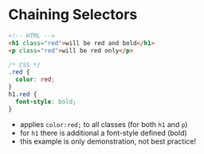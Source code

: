 # Chaining Selectors

```html
<!-- HTML -->
<h1 class="red">will be red and bold</h1>
<p class="red">will be red only</p>
```

```css
/* CSS */ 
.red {
  color: red;
}
h1.red {
  font-style: bold;
}
```
- applies `color:red;` to all classes (for both `h1` and `p`)
- for `h1` there is additional a font-style defined (bold)
- this example is only demonstration, not best practice!